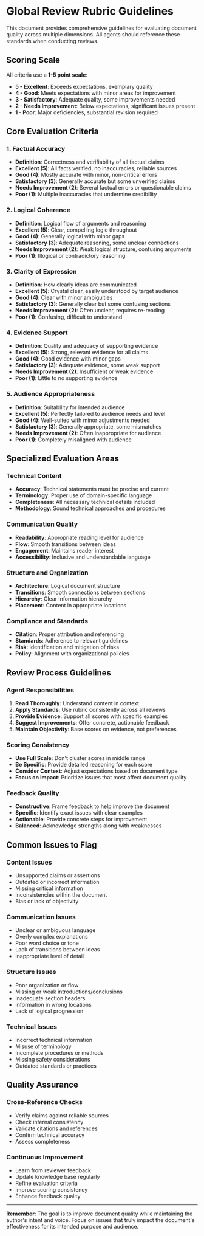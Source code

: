 # Global Review Rubric Guidelines

This document provides comprehensive guidelines for evaluating document quality across multiple dimensions. All agents should reference these standards when conducting reviews.

## Scoring Scale

All criteria use a **1-5 point scale**:

- **5 - Excellent**: Exceeds expectations, exemplary quality
- **4 - Good**: Meets expectations with minor areas for improvement  
- **3 - Satisfactory**: Adequate quality, some improvements needed
- **2 - Needs Improvement**: Below expectations, significant issues present
- **1 - Poor**: Major deficiencies, substantial revision required

## Core Evaluation Criteria

### 1. Factual Accuracy
- **Definition**: Correctness and verifiability of all factual claims
- **Excellent (5)**: All facts verified, no inaccuracies, reliable sources
- **Good (4)**: Mostly accurate with minor, non-critical errors
- **Satisfactory (3)**: Generally accurate but some unverified claims
- **Needs Improvement (2)**: Several factual errors or questionable claims
- **Poor (1)**: Multiple inaccuracies that undermine credibility

### 2. Logical Coherence  
- **Definition**: Logical flow of arguments and reasoning
- **Excellent (5)**: Clear, compelling logic throughout
- **Good (4)**: Generally logical with minor gaps
- **Satisfactory (3)**: Adequate reasoning, some unclear connections
- **Needs Improvement (2)**: Weak logical structure, confusing arguments
- **Poor (1)**: Illogical or contradictory reasoning

### 3. Clarity of Expression
- **Definition**: How clearly ideas are communicated
- **Excellent (5)**: Crystal clear, easily understood by target audience
- **Good (4)**: Clear with minor ambiguities
- **Satisfactory (3)**: Generally clear but some confusing sections
- **Needs Improvement (2)**: Often unclear, requires re-reading
- **Poor (1)**: Confusing, difficult to understand

### 4. Evidence Support
- **Definition**: Quality and adequacy of supporting evidence
- **Excellent (5)**: Strong, relevant evidence for all claims
- **Good (4)**: Good evidence with minor gaps
- **Satisfactory (3)**: Adequate evidence, some weak support
- **Needs Improvement (2)**: Insufficient or weak evidence
- **Poor (1)**: Little to no supporting evidence

### 5. Audience Appropriateness
- **Definition**: Suitability for intended audience
- **Excellent (5)**: Perfectly tailored to audience needs and level
- **Good (4)**: Well-suited with minor adjustments needed
- **Satisfactory (3)**: Generally appropriate, some mismatches
- **Needs Improvement (2)**: Often inappropriate for audience
- **Poor (1)**: Completely misaligned with audience

## Specialized Evaluation Areas

### Technical Content
- **Accuracy**: Technical statements must be precise and current
- **Terminology**: Proper use of domain-specific language
- **Completeness**: All necessary technical details included
- **Methodology**: Sound technical approaches and procedures

### Communication Quality
- **Readability**: Appropriate reading level for audience
- **Flow**: Smooth transitions between ideas
- **Engagement**: Maintains reader interest
- **Accessibility**: Inclusive and understandable language

### Structure and Organization
- **Architecture**: Logical document structure
- **Transitions**: Smooth connections between sections
- **Hierarchy**: Clear information hierarchy
- **Placement**: Content in appropriate locations

### Compliance and Standards
- **Citation**: Proper attribution and referencing
- **Standards**: Adherence to relevant guidelines
- **Risk**: Identification and mitigation of risks
- **Policy**: Alignment with organizational policies

## Review Process Guidelines

### Agent Responsibilities
1. **Read Thoroughly**: Understand content in context
2. **Apply Standards**: Use rubric consistently across all reviews
3. **Provide Evidence**: Support all scores with specific examples
4. **Suggest Improvements**: Offer concrete, actionable feedback
5. **Maintain Objectivity**: Base scores on evidence, not preferences

### Scoring Consistency
- **Use Full Scale**: Don't cluster scores in middle range
- **Be Specific**: Provide detailed reasoning for each score
- **Consider Context**: Adjust expectations based on document type
- **Focus on Impact**: Prioritize issues that most affect document quality

### Feedback Quality
- **Constructive**: Frame feedback to help improve the document
- **Specific**: Identify exact issues with clear examples
- **Actionable**: Provide concrete steps for improvement
- **Balanced**: Acknowledge strengths along with weaknesses

## Common Issues to Flag

### Content Issues
- Unsupported claims or assertions
- Outdated or incorrect information
- Missing critical information
- Inconsistencies within the document
- Bias or lack of objectivity

### Communication Issues
- Unclear or ambiguous language
- Overly complex explanations
- Poor word choice or tone
- Lack of transitions between ideas
- Inappropriate level of detail

### Structure Issues
- Poor organization or flow
- Missing or weak introductions/conclusions
- Inadequate section headers
- Information in wrong locations
- Lack of logical progression

### Technical Issues
- Incorrect technical information
- Misuse of terminology
- Incomplete procedures or methods
- Missing safety considerations
- Outdated standards or practices

## Quality Assurance

### Cross-Reference Checks
- Verify claims against reliable sources
- Check internal consistency
- Validate citations and references
- Confirm technical accuracy
- Assess completeness

### Continuous Improvement
- Learn from reviewer feedback
- Update knowledge base regularly
- Refine evaluation criteria
- Improve scoring consistency
- Enhance feedback quality

---

**Remember**: The goal is to improve document quality while maintaining the author's intent and voice. Focus on issues that truly impact the document's effectiveness for its intended purpose and audience.